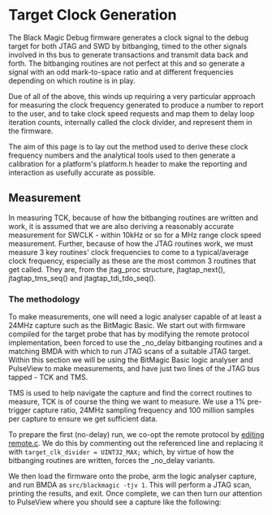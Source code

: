 # Target Clock Generation

The Black Magic Debug firmware generates a clock signal to the debug target for both JTAG and SWD
by bitbanging, timed to the other signals involved in ths bus to generate transactions and transmit
data back and forth. The bitbanging routines are not perfect at this and so generate a signal with
an odd mark-to-space ratio and at different frequencies depending on which routine is in play.

Due of all of the above, this winds up requiring a very particular approach for measuring the
clock frequency generated to produce a number to report to the user, and to take clock speed requests
and map them to delay loop iteration counts, internally called the clock divider, and represent them
in the firmware.

The aim of this page is to lay out the method used to derive these clock frequency numbers and the
analytical tools used to then generate a calibration for a platform's platform.h header to make the
reporting and interaction as usefully accurate as possible.

## Measurement

In measuring TCK, because of how the bitbanging routines are written and work, it is assumed that
we are also deriving a reasonably accurate measurement for SWCLK - within 10kHz or so for a MHz range
clock speed measurement. Further, because of how the JTAG routines work, we must measure 3 key routines'
clock frequencies to come to a typical/average clock frequency, especially as these are the most common
3 routines that get called. They are, from the jtag_proc structure, jtagtap_next(), jtagtap_tms_seq() and
jtagtap_tdi_tdo_seq().

### The methodology

To make measurements, one will need a logic analyser capable of at least a 24MHz capture such as the
BitMagic Basic. We start out with firmware compiled for the target probe that has by modifying the remote
protocol implementation, been forced to use the _no_delay bitbanging routines and a matching BMDA with
which to run JTAG scans of a suitable JTAG target. Within this section we will be using the BitMagic Basic
logic analyser and PulseView to make measurements, and have just two lines of the JTAG bus tapped - TCK and TMS.

TMS is used to help navigate the capture and find the correct routines to measure, TCK is of course the
thing we want to measure. We use a 1% pre-trigger capture ratio, 24MHz sampling frequency and 100 million
samples per capture to ensure we get sufficient data.

To prepare the first (no-delay) run, we co-opt the remote protocol by [editing remote.c](https://github.com/blackmagic-debug/blackmagic/blob/799a4088e6c98fcbd977d9c3f2036bef4ba1e9b6/src/remote.c#L272).
We do this by commenting out the referenced line and replacing it with `target_clk_divider = UINT32_MAX;`
which, by virtue of how the bitbanging routines are written, forces the _no_delay variants.

We then load the firmware onto the probe, arm the logic analyser capture, and run BMDA as
`src/blackmagic -tjv 1`. This will perform a JTAG scan, printing the results, and exit.
Once complete, we can then turn our attention to PulseView where you should see a capture like the following:
